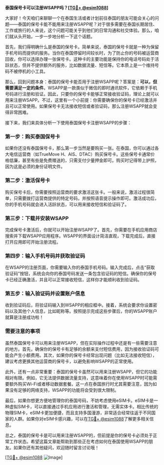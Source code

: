 **泰国保号卡可以注册WSAPP吗？[[TG💪+ @esim1088](https://t.me/s/esim1088)]**

大家好！今天咱们来聊聊一个在泰国生活或者计划前往泰国的朋友可能会关心的问题——泰国的保号卡能不能用来注册WSAPP呢？对于很多需要在泰国长期居住、工作或旅行的人来说，这个问题可能关乎到他们的日常沟通和社交体验。那么，咱们就从头开始，一步一步地分析一下这个话题。

首先，我们得明确什么是泰国的保号卡。简单来说，泰国的保号卡就是一种为保留手机号码而提供的服务。当你在泰国停留时间较长时，为了防止你的号码被运营商回收，你可以选择办理一张保号卡。这种卡的主要功能是保持你的电话号码处于活跃状态，但并不提供额外的服务，比如数据流量、短信等。它本质上是一个维持号码不被停机的小工具。

那么，回到问题本身：泰国的保号卡能否用于注册WSAPP呢？答案是：**可以，但需要满足一定的条件**。WSAPP是一款类似于微信的即时通讯软件，它依赖于手机号码进行注册和验证。因此，只要你的保号卡能够正常接收验证码，理论上就可以用来注册WSAPP。不过，这里有一个小前提：你需要确保你的保号卡已经激活并且可以正常使用。如果保号卡无法接收短信或者验证码，那么注册WSAPP就会变得非常困难。

接下来，我们来具体分析一下使用泰国保号卡注册WSAPP的步骤：

### 第一步：购买泰国保号卡
如果你还没有泰国保号卡，那么第一步当然是要购买一张。在泰国，你可以通过各大电信运营商（如TrueMove H、AIS、DTAC）购买保号卡。这些保号卡通常价格低廉，甚至有些是免费赠送的，只需支付少量押金即可。购买时记得带上护照，因为这是必须的身份证明文件。

### 第二步：激活保号卡
购买保号卡后，你需要按照运营商的要求激活这张卡。一般来说，激活过程很简单，只需要拨打运营商提供的特定号码，并按照语音提示操作即可。激活成功后，你的手机号码就会进入活跃状态，可以用来接收短信和验证码了。

### 第三步：下载并安装WSAPP
完成保号卡激活后，你就可以开始注册WSAPP了。首先，你需要在手机应用商店搜索并下载WSAPP应用程序。WSAPP的界面设计简洁直观，下载完成后，直接打开应用即可开始注册流程。

### 第四步：输入手机号码并获取验证码
在WSAPP的注册页面，你需要输入你的泰国手机号码。输入完成后，点击“获取验证码”按钮，系统会向你的泰国号码发送一条包含验证码的短信。确保你的保号卡已经正确激活，并且可以正常接收短信，这样你才能顺利收到验证码。

### 第五步：输入验证码并设置账户信息
收到验证码后，将验证码输入到WSAPP的相应框中。接着，系统会要求你设置密码以及其他个人信息，比如昵称等。按照提示完成这些步骤后，你的WSAPP账户就算是注册成功啦！

### 需要注意的事项
虽然泰国保号卡可以用来注册WSAPP，但在实际操作过程中还是有一些需要注意的地方。首先，确保你的保号卡有足够的余额来支付短信费用，因为接收验证码可能会产生小额费用。其次，如果你的保号卡经常出现问题（比如无法接收短信），建议考虑更换其他运营商的保号卡，以避免影响WSAPP的正常使用。

此外，还有一点非常重要：泰国的保号卡虽然可以用来注册WSAPP，但它的功能相对有限。例如，它无法提供数据流量支持，这意味着你在使用WSAPP时可能需要额外购买Wi-Fi或者移动数据套餐。这一点在泰国旅行时尤其需要注意，因为如果没有足够的网络支持，WSAPP的功能将会受到很大限制。

最后，如果你想更方便地管理你的泰国号码，不妨考虑使用eSIM卡。eSIM卡是一种虚拟SIM卡，可以直接通过手机应用进行激活和管理，无需实体卡。相比传统的物理SIM卡，eSIM卡更加便捷，而且支持多国漫游，非常适合经常往返于不同国家的人群。如果你对eSIM卡感兴趣，可以在[TG💪+ @esim1088](https://t.me/s/esim1088)了解更多相关信息。

总之，泰国的保号卡是可以用来注册WSAPP的，但前提是你的保号卡必须处于正常工作状态。希望这篇文章能帮助到那些正在考虑如何在泰国使用WSAPP的朋友。如果你还有其他疑问，欢迎随时留言讨论哦！

[[TG💪+ @esim1088](https://t.me/s/esim1088) ![Image](https://i.postimg.cc/4NQfJmqS/Snipaste-2025-05-13-00-14-12.png)]